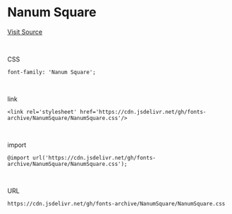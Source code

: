 # Nanum Square

[Visit Source](https://hangeul.naver.com/font)

&nbsp;

CSS

```
font-family: 'Nanum Square';
```

&nbsp;

link

```
<link rel='stylesheet' href='https://cdn.jsdelivr.net/gh/fonts-archive/NanumSquare/NanumSquare.css'/>
```

&nbsp;

import

```
@import url('https://cdn.jsdelivr.net/gh/fonts-archive/NanumSquare/NanumSquare.css');
```

&nbsp;

URL

```
https://cdn.jsdelivr.net/gh/fonts-archive/NanumSquare/NanumSquare.css
```
